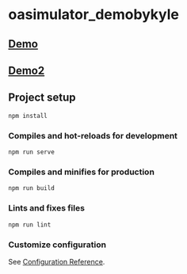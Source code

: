 # oasimulator_demobykyle

## [Demo](https://kylemozz.github.io/signaturePad_demobykyle/dist/index.html)
## [Demo2](https://kylemozz.github.io/signaturePad_demobykyle/dist/index.html#/elementUI)

## Project setup
```
npm install
```

### Compiles and hot-reloads for development
```
npm run serve
```

### Compiles and minifies for production
```
npm run build
```

### Lints and fixes files
```
npm run lint
```

### Customize configuration
See [Configuration Reference](https://cli.vuejs.org/config/).
